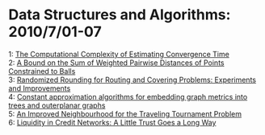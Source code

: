 # Data Structures and Algorithms: 2010/7/01-07  
1: [The Computational Complexity of Estimating Convergence Time](https://doi.org/10.48550/arXiv.1007.0089)  
2: [A Bound on the Sum of Weighted Pairwise Distances of Points Constrained  to Balls](https://doi.org/10.48550/arXiv.1007.0217)  
3: [Randomized Rounding for Routing and Covering Problems: Experiments and  Improvements](https://doi.org/10.48550/arXiv.1007.0372)  
4: [Constant approximation algorithms for embedding graph metrics into trees  and outerplanar graphs](https://doi.org/10.48550/arXiv.1007.0489)  
5: [An Improved Neighbourhood for the Traveling Tournament Problem](https://doi.org/10.48550/arXiv.1007.0501)  
6: [Liquidity in Credit Networks: A Little Trust Goes a Long Way](https://doi.org/10.48550/arXiv.1007.0515)  